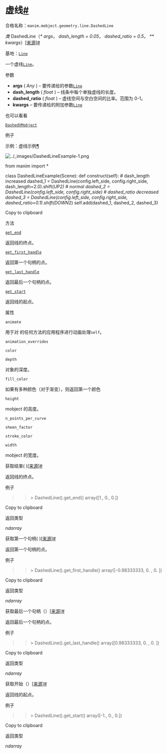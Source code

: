 # 虚线[#](#dashedline "此标题的固定链接")

合格名称：`manim.mobject.geometry.line.DashedLine`

_类_ DashedLine（_\* args_， _dash_length = 0.05_， _dashed_ratio = 0.5_， _\*\* kwargs_）[\[来源\]](../_modules/manim/mobject/geometry/line.html#DashedLine)[#](#manim.mobject.geometry.line.DashedLine "此定义的固定链接")

基地：[`Line`](manim.mobject.geometry.line.Line.html#manim.mobject.geometry.line.Line "manim.mobject.geometry.line.Line")

一个虚线[`Line`](manim.mobject.geometry.line.Line.html#manim.mobject.geometry.line.Line "manim.mobject.geometry.line.Line")。

参数

- **args** ( _Any_ ) – 要传递给的参数[`Line`](manim.mobject.geometry.line.Line.html#manim.mobject.geometry.line.Line "manim.mobject.geometry.line.Line")
- **dash_length** ( _float_ ) – 线条中每个单独虚线的长度。
- **dashed_ratio** ( _float_ ) – 虚线空间与空白空间的比率。范围为 0-1。
- **kwargs** – 要传递给的附加参数[`Line`](manim.mobject.geometry.line.Line.html#manim.mobject.geometry.line.Line "manim.mobject.geometry.line.Line")

也可以看看

[`DashedVMobject`](manim.mobject.types.vectorized_mobject.DashedVMobject.html#manim.mobject.types.vectorized_mobject.DashedVMobject "manim.mobject.types.vectorized_mobject.DashedVMobject")

例子

示例：虚线示例[¶](#dashedlineexample)

![../_images/DashedLineExample-1.png](../_images/DashedLineExample-1.png)

from manim import \*

class DashedLineExample(Scene):
def construct(self):
\# dash_length increased
dashed_1 = DashedLine(config.left_side, config.right_side, dash_length=2.0).shift(UP*2)
\# normal
dashed_2 = DashedLine(config.left_side, config.right_side)
\# dashed_ratio decreased
dashed_3 = DashedLine(config.left_side, config.right_side, dashed_ratio=0.1).shift(DOWN*2)
self.add(dashed_1, dashed_2, dashed_3)

Copy to clipboard

方法

[`get_end`](#manim.mobject.geometry.line.DashedLine.get_end "manim.mobject.geometry.line.DashedLine.get_end")

返回线的终点。

[`get_first_handle`](#manim.mobject.geometry.line.DashedLine.get_first_handle "manim.mobject.geometry.line.DashedLine.get_first_handle")

返回第一个句柄的点。

[`get_last_handle`](#manim.mobject.geometry.line.DashedLine.get_last_handle "manim.mobject.geometry.line.DashedLine.get_last_handle")

返回最后一个句柄的点。

[`get_start`](#manim.mobject.geometry.line.DashedLine.get_start "manim.mobject.geometry.line.DashedLine.get_start")

返回线的起点。

属性

`animate`

用于对 的任何方法的应用程序进行动画处理`self`。

`animation_overrides`

`color`

`depth`

对象的深度。

`fill_color`

如果有多种颜色（对于渐变），则返回第一个颜色

`height`

mobject 的高度。

`n_points_per_curve`

`sheen_factor`

`stroke_color`

`width`

mobject 的宽度。

获取结束( )[\[来源\]](../_modules/manim/mobject/geometry/line.html#DashedLine.get_end)[#](#manim.mobject.geometry.line.DashedLine.get_end "此定义的固定链接")

返回线的终点。

例子

> > \> DashedLine().get_end()
> > array(\[1., 0., 0.\])

Copy to clipboard

返回类型

_ndarray_

获取第一个句柄( )[\[来源\]](../_modules/manim/mobject/geometry/line.html#DashedLine.get_first_handle)[#](#manim.mobject.geometry.line.DashedLine.get_first_handle "此定义的固定链接")

返回第一个句柄的点。

例子

> > \> DashedLine().get_first_handle()
> > array(\[-0.98333333, 0. , 0. \])

Copy to clipboard

返回类型

_ndarray_

获取最后一个句柄（）[\[来源\]](../_modules/manim/mobject/geometry/line.html#DashedLine.get_last_handle)[#](#manim.mobject.geometry.line.DashedLine.get_last_handle "此定义的固定链接")

返回最后一个句柄的点。

例子

> > \> DashedLine().get_last_handle()
> > array(\[0.98333333, 0. , 0. \])

Copy to clipboard

返回类型

_ndarray_

获取开始（）[\[来源\]](../_modules/manim/mobject/geometry/line.html#DashedLine.get_start)[#](#manim.mobject.geometry.line.DashedLine.get_start "此定义的固定链接")

返回线的起点。

例子

> > \> DashedLine().get_start()
> > array(\[-1., 0., 0.\])

Copy to clipboard

返回类型

_ndarray_
